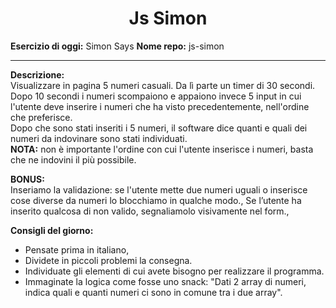 <h1 align="center">Js Simon</h1>

<b>Esercizio di oggi:</b> Simon Says
<b>Nome repo:</b> js-simon

<hr>

<b>Descrizione:</b><br>
Visualizzare in pagina 5 numeri casuali. Da lì parte un timer di 30 secondi.<br>
Dopo 10 secondi i numeri scompaiono e appaiono invece 5 input in cui l'utente deve inserire i numeri che ha visto precedentemente, nell'ordine che preferisce.<br> Dopo che sono stati inseriti i 5 numeri, il software dice quanti e quali dei numeri da indovinare sono stati individuati.<br>
<b>NOTA:</b> non è importante l'ordine con cui l'utente inserisce i numeri, basta che ne indovini il più possibile.<br>

<b>BONUS:</b><br>
Inseriamo la validazione: se l'utente mette due numeri uguali o inserisce cose diverse da numeri lo blocchiamo in qualche modo.,
Se l’utente ha inserito qualcosa di non valido, segnaliamolo visivamente nel form.,

<b>Consigli del giorno:</b><br>
<ul><li>Pensate prima in italiano,</li>
<li>Dividete in piccoli problemi la consegna.</li>
<li>Individuate gli elementi di cui avete bisogno per realizzare il programma.</li>
<li>Immaginate la logica come fosse uno snack: "Dati 2 array di numeri, indica quali e quanti numeri ci sono in comune tra i due array".</li></ul>